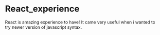 # React_experience
React is amazing experience to have! It came very useful when i wanted to try newer version of javascript syntax.
